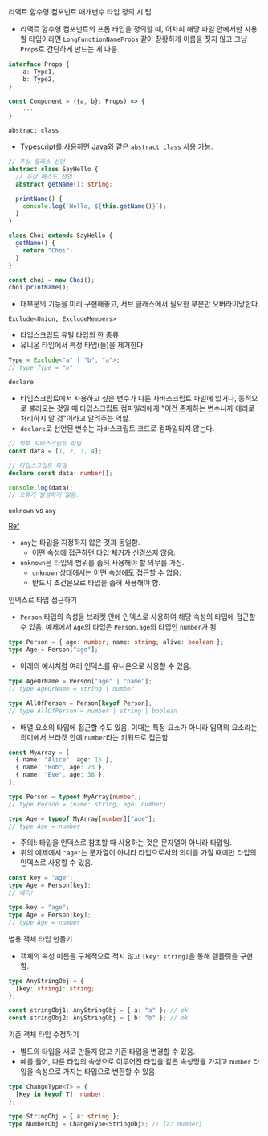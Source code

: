 리액트 함수형 컴포넌트 매개변수 타입 정의 시 팁.

- 리액트 함수형 컴포넌트의 프롭 타입을 정의할 때, 어차피 해당 파일 안에서만 사용할 타입이라면 `LongFunctionNameProps` 같이 장황하게 이름을 짓지 않고 그냥 `Props`로 간단하게 만드는 게 나음.

```typescript
interface Props {
    a: Type1,
    b: Type2,
}

const Component = ({a, b}: Props) => {
    ...
}
```

`abstract class`

- Typescript를 사용하면 Java와 같은 `abstract class` 사용 가능.

```typescript
// 추상 클래스 선언
abstract class SayHello {
  // 추상 메소드 선언
  abstract getName(): string;

  printName() {
    console.log(`Hello, ${this.getName()}`);
  }
}

class Choi extends SayHello {
  getName() {
    return "Choi";
  }
}

const choi = new Choi();
choi.printName();
```

- 대부분의 기능을 미리 구현해놓고, 서브 클래스에서 필요한 부분만 오버라이당한다.

`Exclude<Union, ExcludeMembers>`

- 타입스크립트 유틸 타입의 한 종류
- 유니온 타입에서 특정 타입(들)을 제거한다.

```typescript
Type = Exclude<"a" | "b", "a">;
// type Type = "b"
```

`declare`

- 타입스크립트에서 사용하고 싶은 변수가 다른 자바스크립트 파일에 있거나, 동적으로 불러오는 것일 때 타입스크립트 컴파일러에게 "이건 존재하는 변수니까 에러로 처리하지 말 것"이라고 알려주는 역할.
- `declare`로 선언된 변수는 자바스크립트 코드로 컴파일되지 않는다.

```typescript
// 외부 자바스크립트 파일
const data = [1, 2, 3, 4];

// 타입스크립트 파일
declare const data: number[];

console.log(data);
// 오류가 발생하지 않음.
```

`unknown` vs `any`

[Ref](https://simsimjae.tistory.com/464)

- `any`는 타입을 지정하지 않은 것과 동일함.
  - 어떤 속성에 접근하던 타입 체커가 신경쓰지 않음.
- `unknown`은 타입의 범위를 좁혀 사용해야 할 의무를 가짐.
  - `unknown` 상태에서는 어떤 속성에도 접근할 수 없음.
  - 반드시 조건문으로 타입을 좁혀 사용해야 함.

인덱스로 타입 접근하기

- `Person` 타입의 속성을 브라켓 안에 인덱스로 사용하여 해당 속성의 타입에 접근할 수 있음. 예제에서 `Age`의 타입은 `Person.age`의 타입인 `number`가 됨.

```typescript
type Person = { age: number; name: string; alive: boolean };
type Age = Person["age"];
```

- 아래의 예시처럼 여러 인덱스를 유니온으로 사용할 수 있음.

```typescript
type AgeOrName = Person["age" | "name"];
// type AgeOrName = string | number

type AllOfPerson = Person[keyof Person];
// type AllOfPerson = number | string | boolean
```

- 배열 요소의 타입에 접근할 수도 있음. 이때는 특정 요소가 아니라 임의의 요소라는 의미에서 브라켓 안에 `number`라는 키워드로 접근함.

```typescript
const MyArray = [
  { name: "Alice", age: 15 },
  { name: "Bob", age: 23 },
  { name: "Eve", age: 38 },
];

type Person = typeof MyArray[number];
// type Person = {name: string, age: number}

type Age = typeof MyArray[number]["age"];
// type Age = number
```

- 주의!: 타입을 인덱스로 참조할 때 사용하는 것은 문자열이 아니라 타입임.
- 위의 예제에서 `"age"`는 문자열이 아니라 타입으로서의 의미를 가질 때에만 타입의 인덱스로 사용할 수 있음.

```typescript
const key = "age";
type Age = Person[key];
// 에러!

type key = "age";
type Age = Person[key];
// type Age = number
```

범용 객체 타입 만들기

- 객체의 속성 이름을 구체적으로 적지 않고 `[key: string]`을 통해 템플릿을 구현함.

```typescript
type AnyStringObj = {
  [key: string]: string;
};

const stringObj1: AnyStringObj = { a: "a" }; // ok
const stringObj2: AnyStringObj = { b: "b" }; // ok
```

기존 객체 타입 수정하기

- 별도의 타입을 새로 만들지 않고 기존 타입을 변경할 수 있음.
- 예를 들어, 다른 타입의 속성으로 이루어진 타입을 같은 속성명을 가지고 `number` 타입을 속성으로 가지는 타입으로 변환할 수 있음.

```typescript
type ChangeType<T> = {
  [Key in keyof T]: number;
};

type StringObj = { a: string };
type NumberObj = ChangeType<StringObj>; // {a: number}
```
